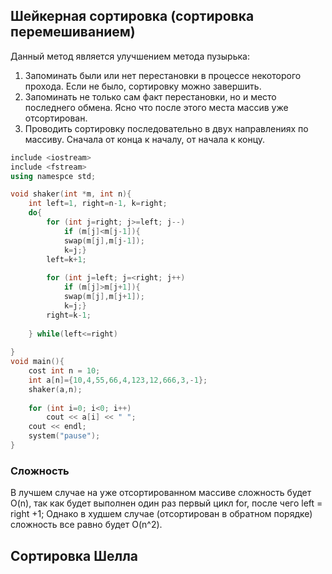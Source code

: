 ## Шейкерная сортировка (сортировка перемешиванием) 
Данный метод является улучшением метода пузырька:
1) Запоминать были или нет перестановки в процессе некоторого прохода. Если не было, сортировку можно завершить. 
2) Запоминать не только сам факт перестановки, но и место последнего обмена. Ясно что после этого места массив уже отсортирован. 
3) Проводить сортировку последовательно в двух направлениях по массиву. Сначала от конца к началу, от начала к концу. 

```c++
include <iostream>
include <fstream>
using namespce std;

void shaker(int *m, int n){
	int left=1, right=n-1, k=right;
	do{
		for (int j=right; j>=left; j--)
			if (m[j]<m[j-1]){
			swap(m[j],m[j-1]); 
			k=j;}
		left=k+1;
		
		for (int j=left; j=<right; j++)
			if (m[j]>m[j+1]){
			swap(m[j],m[j+1]); 
			k=j;}
		right=k-1;
			
	} while(left<=right)
	
}
void main(){
	cost int n = 10;
	int a[n]={10,4,55,66,4,123,12,666,3,-1};
	shaker(a,n);
	
	for (int i=0; i<0; i++)
		cout << a[i] << " ";
	cout << endl;
	system("pause");
}
```
### Сложность
В лучшем случае на уже отсортированном массиве сложность будет O(n), так как будет выполнен один раз первый цикл for, после чего left = right +1;
Однако в худшем случае (отсортирован в обратном порядке) сложность все равно будет O(n^2).

## Сортировка Шелла


